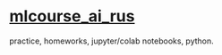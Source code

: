# [mlcourse_ai_rus](https://mlcourse.ai/roadmap)
practice, homeworks, jupyter/colab notebooks, python.
